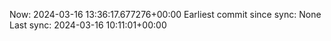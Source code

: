 Now: 2024-03-16 13:36:17.677276+00:00 Earliest commit since sync: None Last sync: 2024-03-16 10:11:01+00:00
